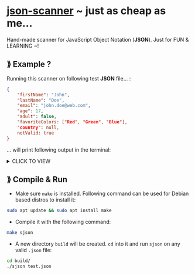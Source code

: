 # <u>json-scanner</u> ~ just as cheap as me...

Hand-made scanner for JavaScript Object Notation (**JSON**). Just for FUN & LEARNING ~!

## ⟫ Example ?

Running this scanner on following test **JSON** file... :

```json
{
    "firstName": "John",
    "lastName": "Doe",
    "email": "john.doe@web.com",
    "age": 17,
    "adult": false,
    "favoriteColors: ["Red", "Green", "Blue"],
    "country": null,
    notValid: true
}
```

... will print following output in the terminal:

<details>
<summary>CLICK TO VIEW</summary>

```bash

TOKEN        |   LINE:CHAR   | TEXT
-------------+---------------+-------------
LBRACE       |      1:1      | {
-------------+---------------+-------------
STRING_KEY   |      2:5      | "firstName"
-------------+---------------+-------------
COLON        |      2:16     | :
-------------+---------------+-------------
STRING_VALUE |      2:18     | "John"
-------------+---------------+-------------
COMMA        |      2:24     | ,
-------------+---------------+-------------
STRING_KEY   |      3:5      | "lastName"
-------------+---------------+-------------
COLON        |      3:15     | :
-------------+---------------+-------------
STRING_VALUE |      3:17     | "Doe"
-------------+---------------+-------------
COMMA        |      3:22     | ,
-------------+---------------+-------------
STRING_KEY   |      4:5      | "email"
-------------+---------------+-------------
COLON        |      4:12     | :
-------------+---------------+-------------
STRING_VALUE |      4:14     | "john.doe@web.com"
-------------+---------------+-------------
COMMA        |      4:32     | ,
-------------+---------------+-------------
STRING_KEY   |      5:5      | "age"
-------------+---------------+-------------
COLON        |      5:10     | :
-------------+---------------+-------------
NUMBER       |      5:12     | 17
-------------+---------------+-------------
STRING_KEY   |      6:5      | "adult"
-------------+---------------+-------------
COLON        |      6:12     | :
-------------+---------------+-------------
FALSE        |      6:14     | false
-------------+---------------+-------------
COMMA        |      6:19     | ,
-------------+---------------+-------------
ERROR        |      7:20     | "favoriteColors <- Expected "
-------------+---------------+-------------
COLON        |      7:20     | :
-------------+---------------+-------------
LBRACKET     |      7:22     | [
-------------+---------------+-------------
STRING_VALUE |      7:23     | "Red"
-------------+---------------+-------------
COMMA        |      7:28     | ,
-------------+---------------+-------------
STRING_VALUE |      7:30     | "Green"
-------------+---------------+-------------
COMMA        |      7:37     | ,
-------------+---------------+-------------
STRING_VALUE |      7:39     | "Blue"
-------------+---------------+-------------
RBRACKET     |      7:45     | ]
-------------+---------------+-------------
COMMA        |      7:46     | ,
-------------+---------------+-------------
STRING_KEY   |      8:5      | "country"
-------------+---------------+-------------
COLON        |      8:14     | :
-------------+---------------+-------------
NULL         |      8:16     | null
-------------+---------------+-------------
COMMA        |      8:20     | ,
-------------+---------------+-------------
ERROR        |      9:13     | notValid <- Unknown or incomplete token.
-------------+---------------+-------------
COLON        |      9:13     | :
-------------+---------------+-------------
TRUE         |      9:15     | true
-------------+---------------+-------------
RBRACE       |     10:1      | }
-------------+---------------+-------------

```

</details>

## ⟫ Compile & Run

- Make sure `make` is installed. Following command can be used for Debian based distros to install it:

```bash
sudo apt update && sudo apt install make
```
- Compile it with the following command:

```bash
make sjson
```
- A new directory `build` will be created. `cd` into it and run `sjson` on any valid `.json` file:

```bash
cd build/
./sjson test.json
```

